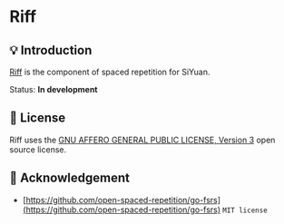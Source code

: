 # Riff

## 💡 Introduction

[Riff](https://github.com/siyuan-note/riff) is the component of spaced repetition for SiYuan.

Status: **In development**

## 📄 License

Riff uses the [GNU AFFERO GENERAL PUBLIC LICENSE, Version 3](https://www.gnu.org/licenses/agpl-3.0.txt) open source license.

## 🙏 Acknowledgement

* [https://github.com/open-spaced-repetition/go-fsrs](https://github.com/open-spaced-repetition/go-fsrs) `MIT license`